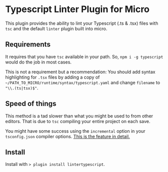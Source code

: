 # Typescript Linter Plugin for Micro

This plugin provides the ability to lint your Typescript (.ts & .tsx) files with `tsc` and the default `linter` plugin built into micro.

## Requirements

It requires that you have `tsc` available in your path. So, `npm i -g typescript` would do the job in most cases.

This is not a requirement but a recommendation: You should add syntax highlighting for `.tsx` files by adding a copy of `~/PATH_TO_MICRO/runtime/syntax/typescript.yaml` and change `filename` to `"\\.(ts|tsx)$"`.

## Speed of things

This method is a tad slower than what you might be used to from other editors. That is due to `tsc` compiling your entire project on each save.

You might have some success using the `incremental` option in your `tsconfig.json` compiler options. [This is the feature in detail.](https://www.typescriptlang.org/docs/handbook/release-notes/typescript-3-4.html#faster-subsequent-builds-with-the---incremental-flag)

## Install

Install with `> plugin install lintertypescript`.
